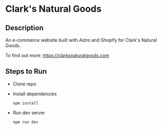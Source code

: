 # Clark's Natural Goods

## Description

An e-commerce website built with Astro and Shopify for Clark's Natural Goods.

To find out more:
https://clarksnaturalgoods.com

## Steps to Run

- Clone repo

- Install dependencies

  `npm install`

- Run dev server

  `npm run dev`

